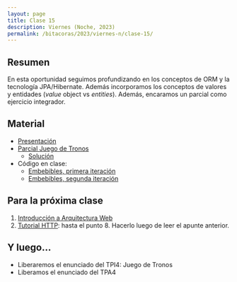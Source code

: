 ```yaml
---
layout: page
title: Clase 15
description: Viernes (Noche, 2023)
permalink: /bitacoras/2023/viernes-n/clase-15/
---
```




## Resumen

En esta oportunidad seguimos profundizando en los conceptos de ORM y la tecnología JPA/Hibernate. Además incorporamos los conceptos de valores y entidades (_value_ object vs _entities_). Además, encaramos un parcial como ejercicio integrador.


## Material

- [Presentación](https://docs.google.com/presentation/d/1mE-U5H8iRxOB5P-QXHwwfNGktn_7QqOfTfUprRvlne4/edit)
- [Parcial Juego de Tronos](https://docs.google.com/document/d/1Qjgq_KS73UUn8337LEoXi_M28wtgi-EkBuaQ7N-9Ks4/edit#heading=h.tlw7c15gv98x)
  - [Solución](https://docs.google.com/document/d/1BzxQmaeqVCkM68UvYwPcO8JwhsCuIZJXjrXAeEogjh8/edit)
- Código en clase:
  - [Embebibles, primera iteración](https://github.com/dds-utn/jpa-proof-of-concept-template/tree/localizacion)
  - [Embebibles, segunda iteración](https://github.com/dds-utn/jpa-proof-of-concept-template/tree/localizacion-extendido)

## Para la próxima clase

1. [Introducción a Arquitectura Web](https://docs.google.com/document/d/1LBqAhXPzn-aeN5BIRZBmIrU5RKiYvySyWH-2Jkn-kJw/edit#heading=h.kx1xmbyu1do6)
1. [Tutorial HTTP](https://github.com/flbulgarelli/http-tutorial/tree/master/tutorial/es): hasta el punto 8. Hacerlo luego de leer el apunte anterior.

## Y luego...

* Liberaremos el enunciado del TPI4: Juego de Tronos
* Liberamos el enunciado del TPA4
